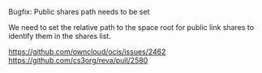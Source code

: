 Bugfix: Public shares path needs to be set

We need to set the relative path to the space root for public link shares to identify them in the shares list.

https://github.com/owncloud/ocis/issues/2462
https://github.com/cs3org/reva/pull/2580
